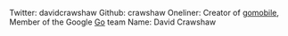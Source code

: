 Twitter: davidcrawshaw
Github: crawshaw
Oneliner: Creator of <a href="https://github.com/golang/mobile" target="_blank">gomobile</a>, Member of the Google <a href="http://www.golang.org/" target="_blank">Go</a> team
Name: David Crawshaw